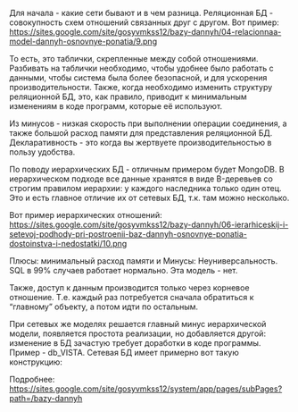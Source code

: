 Для начала - какие сети бывают и в чем разница.
Реляционная БД - совокупность схем отношений связанных друг с другом.
Вот пример:
https://sites.google.com/site/gosyvmkss12/bazy-dannyh/04-relacionnaa-model-dannyh-osnovnye-ponatia/9.png

То есть, это таблички, скрепленные между собой отношениями. Разбивать на таблички необходимо, чтобы удобнее было работать с данными, чтобы система была более безопасной, и для ускорения производительности. Также, когда необходимо изменить структуру реляционной БД, это, как правило, приводит к минимальным изменениям в коде программ, которые её используют.

Из минусов - низкая скорость при выполнении операции соединения, а также большой расход памяти для представления реляционной БД. Декларативность - это когда вы жертвуете производительностью в пользу удобства.

По поводу иерархических БД - отличным примером будет MongoDB.
В иерархическом подходе все данные хранятся в виде B-деревьев со строгим правилом иерархии: у каждого наследника только один отец. Это и есть главное отличие их от сетевых БД, т.к. там можно несколько.

Вот пример иерархических отношений:
https://sites.google.com/site/gosyvmkss12/bazy-dannyh/06-ierarhiceskij-i-setevoj-podhody-pri-postroenii-baz-dannyh-osnovnye-ponatia-dostoinstva-i-nedostatki/10.png

Плюсы: минимальный расход памяти и 
Минусы: Неуниверсальность. SQL в 99% случаев работает нормально. Эта модель - нет.

Также, доступ к данным производится только через корневое отношение. Т.е. каждый раз потребуется сначала обратиться к “главному” объекту, а потом идти по остальным.

При сетевых же моделях решается главный минус иерархической модели, появляется простота реализации, но добавляется другой: изменение в БД зачастую требует доработки в коде программы. Пример - db_VISTA.
Сетевая БД имеет примерно вот такую конструкцию:

Подробнее:
https://sites.google.com/site/gosyvmkss12/system/app/pages/subPages?path=/bazy-dannyh